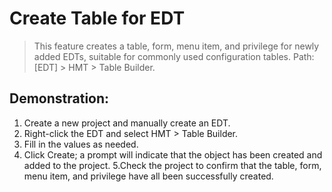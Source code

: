 # Create Table for EDT

> This feature creates a table, form, menu item, and privilege for newly added EDTs, suitable for commonly used configuration tables. Path: [EDT] > HMT > Table Builder.

## Demonstration:

1. Create a new project and manually create an EDT.
2. Right-click the EDT and select HMT > Table Builder.
3. Fill in the values as needed.
4. Click Create; a prompt will indicate that the object has been created and added to the project.
5.Check the project to confirm that the table, form, menu item, and privilege have all been successfully created.